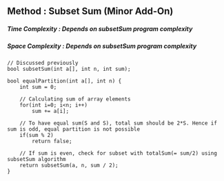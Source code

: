 ## Method           :  Subset Sum (Minor Add-On)
##### Time Complexity  :  Depends on subsetSum program complexity
##### Space Complexity :  Depends on subsetSum program complexity



```
// Discussed previously
bool subsetSum(int a[], int n, int sum);

bool equalPartition(int a[], int n) { 
    int sum = 0;
    
    // Calculating sum of array elements
    for(int i=0; i<n; i++)
        sum += a[i];

    // To have equal sum(S and S), total sum should be 2*S. Hence if sum is odd, equal partition is not possible
    if(sum % 2)
        return false;

    // If sum is even, check for subset with totalSum(= sum/2) using subsetSum algorithm
    return subsetSum(a, n, sum / 2);
} 
```
